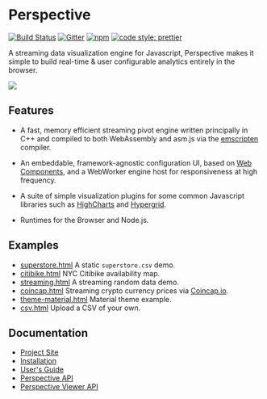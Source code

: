 # Perspective

[![Build Status](https://travis-ci.org/jpmorganchase/perspective.svg?branch=master)](https://travis-ci.org/jpmorganchase/perspective)
[![Gitter](https://img.shields.io/gitter/room/nwjs/nw.js.svg)](https://gitter.im/jpmorganchase/perspective)
[![npm](https://img.shields.io/npm/v/@jpmorganchase/perspective.svg?style=flat-square)](https://www.npmjs.com/package/@jpmorganchase/perspective)
[![code style: prettier](https://img.shields.io/badge/code_style-prettier-ff69b4.svg?style=flat-square)](https://github.com/prettier/prettier)

A streaming data visualization engine for Javascript, Perspective makes it 
simple to build real-time & user configurable analytics entirely in the browser.

<img src="https://jpmorganchase.github.io/perspective/img/demo.gif">

## Features

- A fast, memory efficient streaming pivot engine written principally in C++ and
  compiled to both WebAssembly and asm.js via the
  [emscripten](https://github.com/kripken/emscripten) compiler.

- An embeddable, framework-agnostic configuration UI, based
  on [Web Components](https://www.webcomponents.org/), and a WebWorker engine 
  host for responsiveness at high frequency.

- A suite of simple visualization plugins for some common Javascript libraries such as
  [HighCharts](https://github.com/highcharts/highcharts) and 
  [Hypergrid](https://github.com/fin-hypergrid/core).

- Runtimes for the Browser and Node.js.

## Examples

* [superstore.html](https://unpkg.com/@jpmorganchase/perspective-examples/build/superstore-arrow.html) A static `superstore.csv` demo.
* [citibike.html](https://unpkg.com/@jpmorganchase/perspective-examples/build/citibike.html) NYC Citibike availability map.
* [streaming.html](https://unpkg.com/@jpmorganchase/perspective-examples/build/streaming.html) A streaming random data demo.
* [coincap.html](https://unpkg.com/@jpmorganchase/perspective-examples/build/coincap.html) Streaming crypto currency prices via [Coincap.io](http://coincap.io/).
* [theme-material.html](https://unpkg.com/@jpmorganchase/perspective-examples/build/theme-material.html) Material theme example.
* [csv.html](https://unpkg.com/@jpmorganchase/perspective-examples/build/csv.html) Upload a CSV of your own.

## Documentation

* [Project Site](https://jpmorganchase.github.io/perspective/)
* [Installation](https://jpmorganchase.github.io/perspective/docs/installation.html)
* [User's Guide](https://jpmorganchase.github.io/perspective/docs/usage.html)
* [Perspective API](https://jpmorganchase.github.io/perspective/docs/perspective_api.html)
* [Perspective Viewer API](https://jpmorganchase.github.io/perspective/docs/viewer_api.html)
